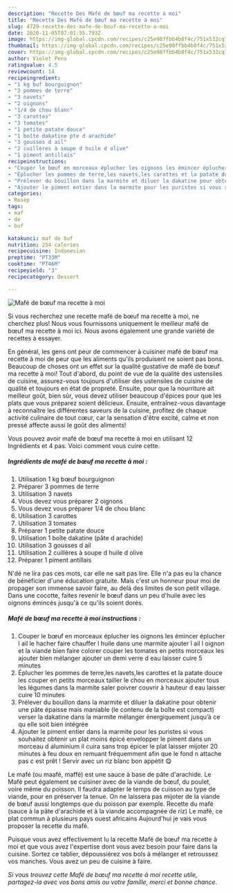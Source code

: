 ```yaml
---
description: "Recette Des Mafé de bœuf ma recette à moi"
title: "Recette Des Mafé de bœuf ma recette à moi"
slug: 4729-recette-des-mafe-de-bouf-ma-recette-a-moi
date: 2020-11-05T07:01:55.793Z
image: https://img-global.cpcdn.com/recipes/c25e98ffbb4b8f4c/751x532cq70/mafe-de-boeuf-ma-recette-a-moi-photo-principale-de-la-recette.jpg
thumbnail: https://img-global.cpcdn.com/recipes/c25e98ffbb4b8f4c/751x532cq70/mafe-de-boeuf-ma-recette-a-moi-photo-principale-de-la-recette.jpg
cover: https://img-global.cpcdn.com/recipes/c25e98ffbb4b8f4c/751x532cq70/mafe-de-boeuf-ma-recette-a-moi-photo-principale-de-la-recette.jpg
author: Violet Pena
ratingvalue: 4.5
reviewcount: 14
recipeingredient:
- "1 kg buf bourguignon"
- "3 pommes de terre"
- "3 navets"
- "2 oignons"
- "1/4 de chou blanc"
- "3 carottes"
- "3 tomates"
- "1 petite patate douce"
- "1 boîte dakatine pte d arachide"
- "3 gousses d ail"
- "2 cuillères à soupe d huile d olive"
- "1 piment antillais"
recipeinstructions:
- "Couper le bœuf en morceaux éplucher les oignons les émincer éplucher l ail le hacher faire chauffer l huile dans une marmite ajouter l ail l oignon et la viande bien faire colorer couper les tomates en petits morceaux les ajouter bien mélanger ajouter un demi verre d eau laisser cuire 5 minutes"
- "Éplucher les pommes de terre,les navets,les carottes et la patate douce les couper en petits morceaux tailler le chou en morceaux ajouter tous les légumes dans la marmite saler poivrer couvrir à hauteur d eau laisser cuire 10 minutes"
- "Prélever du bouillon dans la marmite et diluer la dakatine pour obtenir une pâte épaisse mais maniable (le contenu de la boîte est compact) verser la dakatine dans la marmite mélanger énergiquement jusqu’à ce qu elle soit bien intégrée"
- "Ajouter le piment entier dans la marmite pour les puristes si vous souhaitez obtenir un plat moins épicé envelopper le piment dans un morceau d aluminium il cuira sans trop épicer le plat laisser mijoter 20 minutes à feu doux en remuant fréquemment afin que le fond n attache pas c est prêt ! Servir avec un riz blanc bon appétit 😋"
categories:
- Resep
tags:
- maf
- de
- buf

katakunci: maf de buf 
nutrition: 254 calories
recipecuisine: Indonesian
preptime: "PT33M"
cooktime: "PT46M"
recipeyield: "3"
recipecategory: Dessert

---
```



![Mafé de bœuf ma recette à moi](https://img-global.cpcdn.com/recipes/c25e98ffbb4b8f4c/751x532cq70/mafe-de-boeuf-ma-recette-a-moi-photo-principale-de-la-recette.jpg)

Si vous recherchez une recette mafé de bœuf ma recette à moi, ne cherchez plus! Nous vous fournissons uniquement le meilleur mafé de bœuf ma recette à moi ici. Nous avons également une grande variété de recettes à essayer.

En général, les gens ont peur de commencer à cuisiner mafé de bœuf ma recette à moi de peur que les aliments qu'ils produisent ne soient pas bons. Beaucoup de choses ont un effet sur la qualité gustative de mafé de bœuf ma recette à moi! Tout d'abord, du point de vue de la qualité des ustensiles de cuisine, assurez-vous toujours d'utiliser des ustensiles de cuisine de qualité et toujours en état de propreté. Ensuite, pour que la nourriture ait meilleur goût, bien sûr, vous devez utiliser beaucoup d'épices pour que les plats que vous préparez soient délicieux. Ensuite, entraînez-vous davantage à reconnaître les différentes saveurs de la cuisine, profitez de chaque activité culinaire de tout cœur, car la sensation d'être excité, calme et non pressé affecte aussi le goût des aliments!

<!--inarticleads1-->

Vous pouvez avoir mafé de bœuf ma recette à moi en utilisant 12 Ingrédients et 4 pas. Voici comment vous cuire cette.

##### Ingrédients de mafé de bœuf ma recette à moi :

1. Utilisation 1 kg bœuf bourguignon
1. Préparer 3 pommes de terre
1. Utilisation 3 navets
1. Vous devez vous préparer 2 oignons
1. Vous devez vous préparer 1/4 de chou blanc
1. Utilisation 3 carottes
1. Utilisation 3 tomates
1. Préparer 1 petite patate douce
1. Utilisation 1 boîte dakatine (pâte d arachide)
1. Utilisation 3 gousses d ail
1. Utilisation 2 cuillères à soupe d huile d olive
1. Préparer 1 piment antillais


N&#39;dé ne lira pas ces mots, car elle ne sait pas lire. Elle n&#39;a pas eu la chance de bénéficier d&#39;une éducation gratuite. Mais c&#39;est un honneur pour moi de propager son immense savoir faire, au delà des limites de son petit village. Dans une cocotte, faites revenir le bœuf dans un peu d&#39;huile avec les oignons émincés jusqu&#39;à ce qu&#39;ils soient dorés. 

<!--inarticleads2-->

##### Mafé de bœuf ma recette à moi instructions :

1. Couper le bœuf en morceaux éplucher les oignons les émincer éplucher l ail le hacher faire chauffer l huile dans une marmite ajouter l ail l oignon et la viande bien faire colorer couper les tomates en petits morceaux les ajouter bien mélanger ajouter un demi verre d eau laisser cuire 5 minutes
1. Éplucher les pommes de terre,les navets,les carottes et la patate douce les couper en petits morceaux tailler le chou en morceaux ajouter tous les légumes dans la marmite saler poivrer couvrir à hauteur d eau laisser cuire 10 minutes
1. Prélever du bouillon dans la marmite et diluer la dakatine pour obtenir une pâte épaisse mais maniable (le contenu de la boîte est compact) verser la dakatine dans la marmite mélanger énergiquement jusqu’à ce qu elle soit bien intégrée
1. Ajouter le piment entier dans la marmite pour les puristes si vous souhaitez obtenir un plat moins épicé envelopper le piment dans un morceau d aluminium il cuira sans trop épicer le plat laisser mijoter 20 minutes à feu doux en remuant fréquemment afin que le fond n attache pas c est prêt ! Servir avec un riz blanc bon appétit 😋


Le mafé (ou maafé, maffé) est une sauce à base de pâte d&#39;arachide. Le Mafé peut également se cuisiner avec de la viande de bœuf, du poulet, voire même du poisson. Il faudra adapter le temps de cuisson au type de viande, pour en préserver la tenue. On ne laissera pas mijoter de la viande de bœuf aussi longtemps que du poisson par exemple. Recette du mafé (sauce à la pâte d&#39;arachide et à la viande accompagnée de riz) Le mafé, ce plat commun à plusieurs pays ouest africains Aujourd&#39;hui je vais vous proposer la recette du mafé. 

<!--inarticleads1-->

<p>
Puisque vous avez effectivement lu la recette Mafé de bœuf ma recette à moi et que vous avez l'expertise dont vous avez besoin pour faire dans la cuisine. Sortez ce tablier, dépoussiérez vos bols à mélanger et retroussez vos manches. Vous avez un peu de cuisine à faire.
</p>

<p>
<i>Si vous trouvez cette Mafé de bœuf ma recette à moi recette utile, partagez-la avec vos bons amis ou votre famille, merci et bonne chance.</i>
</p>
